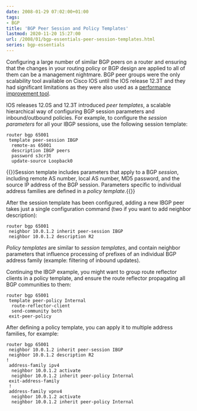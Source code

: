 ```yaml
---
date: 2008-01-29 07:02:00+01:00
tags:
- BGP
title: 'BGP Peer Session and Policy Templates'
lastmod: 2020-11-20 15:27:00
url: /2008/01/bgp-essentials-peer-session-templates.html
series: bgp-essentials
---
```

Configuring a large number of similar BGP peers on a router and ensuring that the changes in your routing policy or BGP design are applied to all of them can be a management nightmare. BGP peer groups were the only scalability tool available on Cisco IOS until the IOS release 12.3T and they had significant limitations as they were also used as a [performance improvement tool](/2006/10/bgp-peer-groups-no-longer-performance.html).

IOS releases 12.0S and 12.3T introduced *peer templates*, a scalable hierarchical way of configuring BGP session parameters and inbound/outbound policies. For example, to configure the *session parameters* for all your IBGP sessions, use the following session template:

```
router bgp 65001
 template peer-session IBGP
  remote-as 65001
  description IBGP peers
  password s3cr3t
  update-source Loopback0
```

{{<note info>}}Session template includes parameters that apply to a BGP _session_, including remote AS number, local AS number, MD5 password, and the source IP address of the BGP session. Parameters specific to individual address families are defined in a _policy template_.{{</note>}}

After the session template has been configured, adding a new IBGP peer takes just a single configuration command (two if you want to add neighbor description):

```
router bgp 65001
 neighbor 10.0.1.2 inherit peer-session IBGP
 neighbor 10.0.1.2 description R2
```

*Policy templates* are similar to *session templates*, and contain neighbor parameters that influence processing of prefixes of an individual BGP address family (example: filtering of inbound updates).

Continuing the IBGP example, you might want to group route reflector clients in a policy template, and ensure the route reflector propagating all BGP communities to them:

```
router bgp 65001
 template peer-policy Internal
  route-reflector-client
  send-community both
 exit-peer-policy
```

After defining a policy template, you can apply it to multiple address families, for example:

```
router bgp 65001
 neighbor 10.0.1.2 inherit peer-session IBGP
 neighbor 10.0.1.2 description R2
!
 address-family ipv4
  neighbor 10.0.1.2 activate
  neighbor 10.0.1.2 inherit peer-policy Internal
 exit-address-family
 !
 address-family vpnv4
  neighbor 10.0.1.2 activate
  neighbor 10.0.1.2 inherit peer-policy Internal
```
